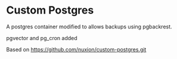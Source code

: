 # Custom Postgres

A postgres container modified to allows backups using pgbackrest. 


pgvector and pg_cron added

Based on https://github.com/nuxion/custom-postgres.git

